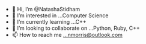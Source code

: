 - 👋 Hi, I’m @NatashaStidham
- 👀 I’m interested in ...Computer Science
- 🌱 I’m currently learning ...C++
- 💞️ I’m looking to collaborate on ...Python, Ruby, C++
- 📫 How to reach me ...nmorris@outlook.com

<!---
NatashaStidham/NatashaStidham is a ✨ special ✨ repository because its `README.md` (this file) appears on your GitHub profile.
You can click the Preview link to take a look at your changes.
--->
